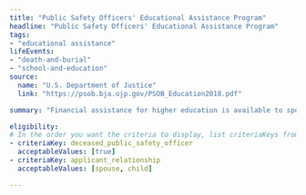 ```yaml
---
title: "Public Safety Officers' Educational Assistance Program"
headline: "Public Safety Officers' Educational Assistance Program"
tags: 
- "educational assistance"
lifeEvents: 
- "death-and-burial"
- "school-and-education"
source:
  name: "U.S. Department of Justice"
  link: "https://psob.bja.ojp.gov/PSOB_Education2018.pdf"

summary: "Financial assistance for higher education is available to spouses and children of police, fire, and emergency public safety officers killed in the line of duty."

eligibility:
# In the order you want the criteria to display, list criteriaKeys from the csv here, each followed by a comma-separated list of which values indicate eligibility for that criteria. Wrap individual values in quotes if they have inner commas.
- criteriaKey: deceased_public_safety_officer
  acceptableValues: [true]
- criteriaKey: applicant_relationship
  acceptableValues: [spouse, child]

---
```

